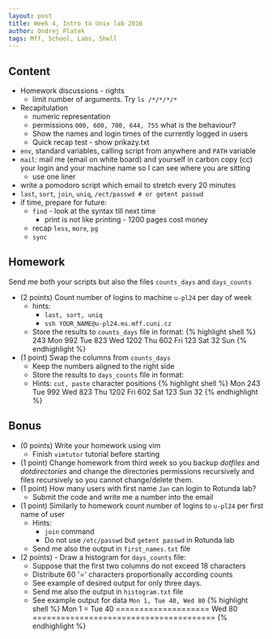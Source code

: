 ```yaml
---
layout: post
title: Week 4, Intro to Unix lab 2016
author: Ondrej Platek
tags: Mff, School, Labs, Shell
---
```


## Content 
- Homework discussions - rights
    - limit number of arguments. Try `ls /*/*/*/*`
- Recapitulation
    - numeric representation
    - permissions `000, 600, 700, 644, 755` what is the behaviour?
    - Show the names and login times of the currently logged in users
    - Quick recap test - show prikazy.txt
- `env`, standard variables, calling script from anywhere and `PATH` variable
- `mail`: mail me (email on white board) and yourself in carbon copy (cc) your login and your machine name so I can see where you are sitting 
    - use one liner
- write a pomodoro script which email to stretch every 20 minutes
- `last`, `sort`, `join`, `uniq`, `/ect/passwd # or getent passwd`
- if time, prepare for future:
    - `find` - look at the syntax till next time
        - print is not like printing - 1200 pages cost money
    - recap `less`, `more`, `pg`
    - `sync`


## Homework
Send me both your scripts but also the files `counts_days` and `days_counts`

- (2 points) Count number of logins to machine `u-pl24` per day of week
    - hints:  
        - `last, sort, uniq`
        - `ssh YOUR_NAME@u-pl24.ms.mff.cuni.cz`
    - Store the results to `counts_days` file in format:
{% highlight shell %}
  243 Mon
  992 Tue
  823 Wed
 1202 Thu
  602 Fri
  123 Sat
   32 Sun
{% endhighlight %}
- (1 point) Swap the columns from `counts_days`
    - Keep the numbers aligned to the right side
    - Store the results to `days_counts` file in format:
    - Hints: `cut, paste` character positions
{% highlight shell %}
Mon  243
Tue  992
Wed  823
Thu 1202
Fri  602
Sat  123
Sun   32
{% endhighlight %}


## Bonus
- (0 points) Write your homework using vim 
    - Finish `vimtutor` tutorial before starting
- (1 point) Change homework from third week so you backup *dotfiles* and *dotdirectories* and change the directories permissions recursively and files recursively so you cannot change/delete them.
- (1 point) How many users with first name `Jan` can login to Rotunda lab? 
    - Submit the code and write me a number into the email
- (1 point) Similarly to homework count number of logins to `u-pl24` per first name of user
    - Hints:
        - `join` command
        - Do not use `/etc/passwd` but `getent passwd` in Rotunda lab
    - Send me also the output in `first_names.txt` file 
- (2 points) - Draw a histogram for `days_counts` file:
    - Suppose that the first two columns do not exceed 18 characters
    - Distribute 60 '=' characters proportionally according counts 
    - See example of desired output for only three days.
    - Send me also the output in `histogram.txt` file 
    - See example output for data `Mon 1, Tue 40, Wed 80`
{% highlight shell %}
Mon  1 =
Tue 40 ====================
Wed 80 =======================================
{% endhighlight %}
